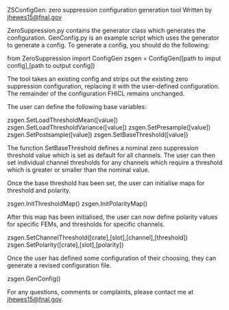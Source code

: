 
ZSConfigGen: zero suppression configuration generation tool
Written by jhewes15@fnal.gov

ZeroSuppression.py contains the generator class which generates the 
configuration. GenConfig.py is an example script which uses the 
generator to generate a config. To generate a config, you should do 
the following:

from ZeroSuppression import ConfigGen
zsgen = ConfigGen([path to imput config],[path to output config])

The tool takes an existing config and strips out the existing zero 
suppression configuration, replacing it with the user-defined 
configuration. The remainder of the configuration FHICL remains 
unchanged.

The user can define the following base variables:

zsgen.SetLoadThresholdMean([value])
zsgen.SetLoadThresholdVariance([value])
zsgen.SetPresample([value])
zsgen.SetPostsample([value])
zsgen.SetBaseThreshold([value])

The function SetBaseThreshold defines a nominal zero suppression 
threshold value which is set as default for all channels. The user 
can then set individual channel thresholds for any channels which 
require a threshold which is greater or smaller than the nominal 
value.

Once the base threshold has been set, the user can initialise maps 
for threshold and polarity.

zsgen.InitThresholdMap()
zsgen.InitPolarityMap()

After this map has been initialised, the user can now define 
polarity values for specific FEMs, and thresholds for specific 
channels.

zsgen.SetChannelThreshold([crate],[slot],[channel],[threshold])
zsgen.SetPolarity([crate],[slot],[polarity])

Once the user has defined some configuration of their choosing, 
they can generate a revised configuration file.

zsgen.GenConfig()

For any questions, comments or complaints, please contact me at 
jhewes15@fnal.gov.
